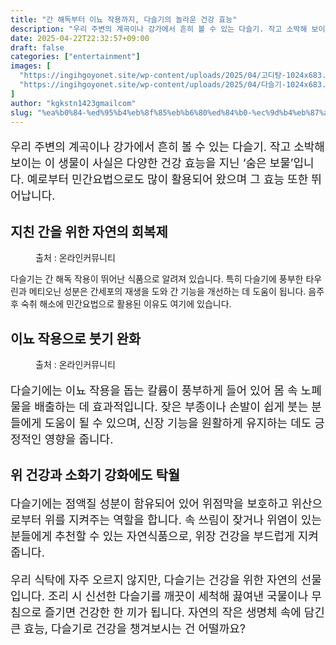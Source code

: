 ```yaml
---
title: "간 해독부터 이뇨 작용까지, 다슬기의 놀라운 건강 효능"
description: "우리 주변의 계곡이나 강가에서 흔히 볼 수 있는 다슬기. 작고 소박해 보이는 이 생물이 사실은 다양한 건강 효능을 지닌 ‘숨은 보물’입니다. 예로부터 민간요법으로도 많이 활용되어 왔으며 그 효능 또한 뛰어납니다."
date: 2025-04-22T22:32:57+09:00
draft: false
categories: ["entertainment"]
images: [
  "https://ingihgoyonet.site/wp-content/uploads/2025/04/고디탕-1024x683.png"
  "https://ingihgoyonet.site/wp-content/uploads/2025/04/다슬기-1024x683.png"
]
author: "kgkstn1423gmailcom"
slug: "%ea%b0%84-%ed%95%b4%eb%8f%85%eb%b6%80%ed%84%b0-%ec%9d%b4%eb%87%a8-%ec%9e%91%ec%9a%a9%ea%b9%8c%ec%a7%80-%eb%8b%a4%ec%8a%ac%ea%b8%b0%ec%9d%98-%eb%86%80%eb%9d%bc%ec%9a%b4-%ea%b1%b4%ea%b0%95-%ed%9a%a8"
---
```


<p style="font-size:18px">우리 주변의 계곡이나 강가에서 흔히 볼 수 있는 다슬기. 작고 소박해 보이는 이 생물이 사실은 다양한 건강 효능을 지닌 ‘숨은 보물’입니다. 예로부터 민간요법으로도 많이 활용되어 왔으며 그 효능 또한 뛰어납니다.</p> <h2 >지친 간을 위한 자연의 회복제</h2> <figure ><img src="https://ingihgoyonet.site/wp-content/uploads/2025/04/고디탕-1024x683.png" alt="" /><figcaption >출처 : 온라인커뮤니티</figcaption></figure> <p>다슬기는 간 해독 작용이 뛰어난 식품으로 알려져 있습니다. 특히 다슬기에 풍부한 타우린과 메티오닌 성분은 간세포의 재생을 도와 간 기능을 개선하는 데 도움이 됩니다. 음주 후 숙취 해소에 민간요법으로 활용된 이유도 여기에 있습니다.</p> <h2 >이뇨 작용으로 붓기 완화</h2> <figure ><img src="https://ingihgoyonet.site/wp-content/uploads/2025/04/다슬기-1024x683.png" alt="" style="aspect-ratio:16/9;object-fit:cover"/><figcaption >출처 : 온라인커뮤니티</figcaption></figure> <p style="font-size:18px">다슬기에는 이뇨 작용을 돕는 칼륨이 풍부하게 들어 있어 몸 속 노폐물을 배출하는 데 효과적입니다. 잦은 부종이나 손발이 쉽게 붓는 분들에게 도움이 될 수 있으며, 신장 기능을 원활하게 유지하는 데도 긍정적인 영향을 줍니다.</p> <h2 >위 건강과 소화기 강화에도 탁월</h2> <p style="font-size:18px">다슬기에는 점액질 성분이 함유되어 있어 위점막을 보호하고 위산으로부터 위를 지켜주는 역할을 합니다. 속 쓰림이 잦거나 위염이 있는 분들에게 추천할 수 있는 자연식품으로, 위장 건강을 부드럽게 지켜줍니다.</p> <p style="font-size:18px">우리 식탁에 자주 오르지 않지만, 다슬기는 건강을 위한 자연의 선물입니다. 조리 시 신선한 다슬기를 깨끗이 세척해 끓여낸 국물이나 무침으로 즐기면 건강한 한 끼가 됩니다. 자연의 작은 생명체 속에 담긴 큰 효능, 다슬기로 건강을 챙겨보시는 건 어떨까요?</p>